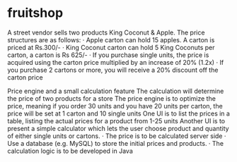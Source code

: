 # fruitshop

A street vendor sells two products King Coconut & Apple.
The price structures are as follows:
· Apple carton can hold 15 apples. A carton is priced at Rs.300/-
· King Coconut carton can hold 5 King Coconuts per carton, a carton is Rs 625/-
· If you purchase single units, the price is acquired using the carton price multiplied by an increase of 20% (1.2x)
· If you purchase 2 cartons or more, you will receive a 20% discount off the carton price

Price engine and a small calculation feature
The calculation will determine the price of two products for a store
The price engine is to optimize the price, meaning if you order 30 units and you have 20 units
per carton, the price will be set at 1 carton and 10 single units
One UI is to list the prices in a table, listing the actual prices for a product from 1-25 units
Another UI is to present a simple calculator which lets the user choose product and quantity of
either single units or cartons.
· The price is to be calculated server side
· Use a database (e.g. MySQL) to store the initial prices and products.
· The calculation logic is to be developed in Java
